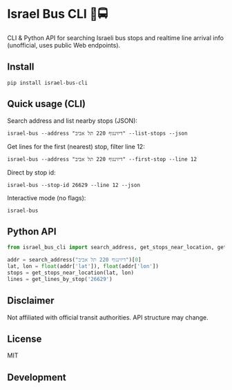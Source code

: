 # Israel Bus CLI 🚌🚍
CLI & Python API for searching Israeli bus stops and realtime line arrival info (unofficial, uses public Web endpoints).

## Install

```
pip install israel-bus-cli
```

## Quick usage (CLI)

Search address and list nearby stops (JSON):
```
israel-bus --address "דיזינגוף 220 תל אביב" --list-stops --json
```

Get lines for the first (nearest) stop, filter line 12:
```
israel-bus --address "דיזינגוף 220 תל אביב" --first-stop --line 12
```

Direct by stop id:
```
israel-bus --stop-id 26629 --line 12 --json
```

Interactive mode (no flags):
```
israel-bus
```

## Python API
```python
from israel_bus_cli import search_address, get_stops_near_location, get_lines_by_stop

addr = search_address("דיזינגוף 220 תל אביב")[0]
lat, lon = float(addr['lat']), float(addr['lon'])
stops = get_stops_near_location(lat, lon)
lines = get_lines_by_stop('26629')
```

## Disclaimer
Not affiliated with official transit authorities. API structure may change.

## License
MIT


## Development


